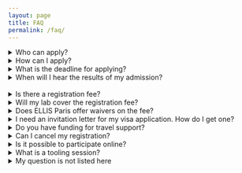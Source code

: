 ```yaml
---
layout: page
title: FAQ
permalink: /faq/
---
```


<div class="faq-section">
<details class="faq-item">
    <summary>Who can apply?</summary>
    <p>The event is open to ELLIS PhDs and postdocs, as well as PhDs of ELLIS Fellows/Scholars/Members, but is limited to 150 participants. The organizers will prioritize active members of the ELLIS network, and students who are early in their PhDs.</p>
</details>

<details class="faq-item">
    <summary>How can I apply?</summary>
    <p>You can find the link to the registration form <a href="https://eds2024.github.io/registration/" target="_blank">here</a>.</p>
</details>

<details class="faq-item">
    <summary>What is the deadline for applying?</summary>
    <p>You can find the deadline for applying on the <a href="https://eds2024.github.io/registration/" target="_blank">registration page</a>.</p>
</details>

<details class="faq-item">
    <summary>When will I hear the results of my admission?</summary>
    <p>You can find the day of notification on the <a href="https://eds2024.github.io/registration/" target="_blank">registration page</a>.</p>
</details>
 
<details class="faq-item">
    <summary>Is there a registration fee?</summary>
    <p>Yes, the registration fee is 150 €.</p>
</details>

<details class="faq-item">
    <summary>Will my lab cover the registration fee?</summary>
    <p>In most cases, yes. You should discuss this with your supervisor.</p>
</details>

<details class="faq-item">
    <summary>Does ELLIS Paris offer waivers on the fee?</summary>
    <p>No, but several Mobility grants can support attendance at the event. More information <a href="https://eds2024.github.io/eds_mobility_grants/" target="_blank">here</a>.</p>
</details>

<details class="faq-item">
    <summary>I need an invitation letter for my visa application. How do I get one?</summary>
    <p>Citizens of some countries are required to apply for a visa to enter France. Please visit the visa information page (<a href="https://france-visas.gouv.fr/en/" target="_blank">visa information page</a>) for further information. An invitation letter can be requested by sending an email to <a href="mailto:eds24-help@telecom-paris.fr" target="_blank">EDS 2024</a>.</p>
</details>

<details class="faq-item">
    <summary>Do you have funding for travel support?</summary>
    <p>Yes. See <a href="https://eds2024.github.io/eds_mobility_grants/" target="_blank">here</a> for more information.</p>
</details>

<details class="faq-item">
    <summary>Can I cancel my registration?</summary>
    <p>You can find the cancellation terms on the <a href="https://eds2024.dakini-pco.com/registration-76.php" target="_blank">registration page</a> or in the registration email you received.</p>
</details>

<details class="faq-item">
    <summary>Is it possible to participate online?</summary>
    <p>Unfortunately not.</p>
</details>

<details class="faq-item">
    <summary>What is a tooling session?</summary>
    <p>Tooling sessions are short (10-20 minute) sessions where someone presents a tool and/or software (e.g. git, JAX, ArXiv, research rabbit, etc.) that can help other PhD students.</p>
</details>

<details class="faq-item">
    <summary>My question is not listed here</summary>
    <p>Please send us your question via email to <a href="mailto:eds24-help@telecom-paris.fr" target="_blank">EDS 2024</a>.</p>
</details>
</div>
 

